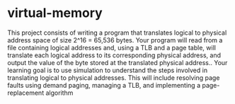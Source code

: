 # virtual-memory

This project consists of writing a program that translates logical to physical address space of size 2^16
= 65,536 bytes. Your program will read from a file containing logical addresses and, using a TLB and a page table, will translate each logical address to its corresponding physical address, and output the value of the byte stored at the translated physical address.. Your learning goal is to use simulation to understand the steps involved in translating logical to physical addresses. This will include resolving page faults using demand paging, managing a TLB, and implementing a page-replacement algorithm
